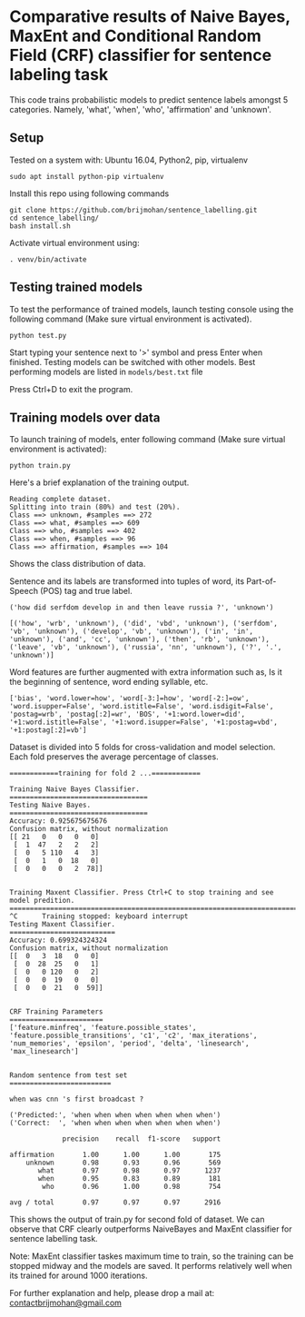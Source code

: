 # Comparative results of Naive Bayes, MaxEnt and Conditional Random Field (CRF) classifier for sentence labeling task 

This code trains probabilistic models to predict sentence labels amongst 5 categories. Namely, 'what', 'when', 'who', 'affirmation' and 'unknown'.

## Setup

Tested on a system with: Ubuntu 16.04, Python2, pip, virtualenv

```
sudo apt install python-pip virtualenv
```

Install this repo using following commands

```
git clone https://github.com/brijmohan/sentence_labelling.git
cd sentence_labelling/
bash install.sh
```

Activate virtual environment using:
```
. venv/bin/activate
```

## Testing trained models

To test the performance of trained models, launch testing console using the following command (Make sure virtual environment is activated). 
```
python test.py
```
Start typing your sentence next to '>' symbol and press Enter when finished. Testing models can be switched with other models. Best performing models are listed in ```models/best.txt``` file

Press Ctrl+D to exit the program.

## Training models over data

To launch training of models, enter following command (Make sure virtual environment is activated):
```
python train.py
```
Here's a brief explanation of the training output.

```
Reading complete dataset.
Splitting into train (80%) and test (20%).
Class ==> unknown, #samples ==> 272
Class ==> what, #samples ==> 609
Class ==> who, #samples ==> 402
Class ==> when, #samples ==> 96
Class ==> affirmation, #samples ==> 104

```
Shows the class distribution of data.

Sentence and its labels are transformed into tuples of word, its Part-of-Speech (POS) tag and true label.
```
('how did serfdom develop in and then leave russia ?', 'unknown')

[('how', 'wrb', 'unknown'), ('did', 'vbd', 'unknown'), ('serfdom', 'vb', 'unknown'), ('develop', 'vb', 'unknown'), ('in', 'in', 'unknown'), ('and', 'cc', 'unknown'), ('then', 'rb', 'unknown'), ('leave', 'vb', 'unknown'), ('russia', 'nn', 'unknown'), ('?', '.', 'unknown')]
```
Word features are further augmented with extra information such as, Is it the beginning of sentence, word ending syllable, etc.
```
['bias', 'word.lower=how', 'word[-3:]=how', 'word[-2:]=ow', 'word.isupper=False', 'word.istitle=False', 'word.isdigit=False', 'postag=wrb', 'postag[:2]=wr', 'BOS', '+1:word.lower=did', '+1:word.istitle=False', '+1:word.isupper=False', '+1:postag=vbd', '+1:postag[:2]=vb']
```

Dataset is divided into 5 folds for cross-validation and model selection. Each fold preserves the average percentage of classes.

```
============training for fold 2 ...============

Training Naive Bayes Classifier.
==================================
Testing Naive Bayes.
==================================
Accuracy: 0.925675675676
Confusion matrix, without normalization
[[ 21   0   0   0   0]
 [  1  47   2   2   2]
 [  0   5 110   4   3]
 [  0   1   0  18   0]
 [  0   0   0   2  78]]


Training Maxent Classifier. Press Ctrl+C to stop training and see model predition.
==================================================================================
^C      Training stopped: keyboard interrupt
Testing Maxent Classifier.
==========================
Accuracy: 0.699324324324
Confusion matrix, without normalization
[[  0   3  18   0   0]
 [  0  28  25   0   1]
 [  0   0 120   0   2]
 [  0   0  19   0   0]
 [  0   0  21   0  59]]


CRF Training Parameters
=======================
['feature.minfreq', 'feature.possible_states', 'feature.possible_transitions', 'c1', 'c2', 'max_iterations', 'num_memories', 'epsilon', 'period', 'delta', 'linesearch', 'max_linesearch']


Random sentence from test set
=========================

when was cnn 's first broadcast ?

('Predicted:', 'when when when when when when when')
('Correct:  ', 'when when when when when when when')

             precision    recall  f1-score   support

affirmation       1.00      1.00      1.00       175
    unknown       0.98      0.93      0.96       569
       what       0.97      0.98      0.97      1237
       when       0.95      0.83      0.89       181
        who       0.96      1.00      0.98       754

avg / total       0.97      0.97      0.97      2916

```
This shows the output of train.py for second fold of dataset. We can observe that CRF clearly outperforms NaiveBayes and MaxEnt classifier for sentence labelling task.

Note: MaxEnt classifier taskes maximum time to train, so the training can be stopped midway and the models are saved. It performs relatively well when its trained for around 1000 iterations.


For further explanation and help, please drop a mail at:
contactbrijmohan@gmail.com
